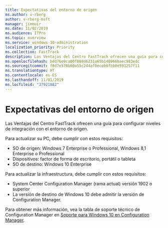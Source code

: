 ```yaml
---
title: Expectativas del entorno de origen
ms.author: v-rberg
author: v-rberg-msft
manager: jimmuir
ms.date: 11/02/2019
ms.audience: ITPro
ms.topic: overview
ms.service: windows-10-administration
localization_priority: Priority
ms.collection: FastTrack
description: Las Ventajas del Centro FastTrack ofrecen una guía para configurar niveles de integración con el entorno de origen para la implementación de Windows 10.
ms.openlocfilehash: bdd76e9ca00f868d6231a65b140966baec983edc
ms.sourcegitcommit: f8d7e570b60a55c244af0eceb6fbb0e591257f11
ms.translationtype: HT
ms.contentlocale: es-ES
ms.lasthandoff: 11/01/2019
ms.locfileid: "37921882"
---
```

# <a name="source-environment-expectations"></a>Expectativas del entorno de origen

Las Ventajas del Centro FastTrack ofrecen una guía para configurar niveles de integración con el entorno de origen.
  
Para actualizar su PC, debe cumplir con estos requisitos:

- SO de origen: Windows 7 Enterprise o Professional, Windows 8,1 Enterprise o Professional
- Dispositivos: factor de forma de escritorio, portátil o tableta
- SO de destino: Windows 10 Enterprise

Para actualizar la infraestructura, debe cumplir con estos requisitos:   

- System Center Configuration Manager (rama actual) versión 1902 o superior 
- La versión de destino de Windows 10 debe admitir la versión de Configuration Manager.

Para obtener más información, vea la tabla de soporte técnico de Configuration Manager en [Soporte para Windows 10 en Configuration Manager](https://docs.microsoft.com/sccm/core/plan-design/configs/support-for-windows-10).
  

 